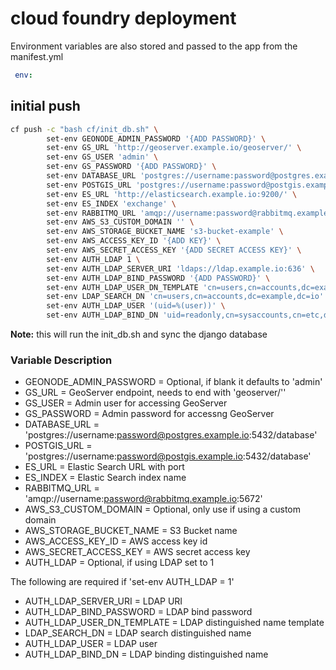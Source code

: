 # cloud foundry deployment
Environment variables are also stored and passed to the app from the manifest.yml

```yaml
 env:
```

## initial push
```bash
cf push -c "bash cf/init_db.sh" \
        set-env GEONODE_ADMIN_PASSWORD '{ADD PASSWORD}' \
        set-env GS_URL 'http://geoserver.example.io/geoserver/' \
        set-env GS_USER 'admin' \
        set-env GS_PASSWORD '{ADD PASSWORD}' \
        set-env DATABASE_URL 'postgres://username:password@postgres.example.io:5432/database' \
        set-env POSTGIS_URL 'postgres://username:password@postgis.example.io:5432/database' \
        set-env ES_URL 'http://elasticsearch.example.io:9200/' \
        set-env ES_INDEX 'exchange' \
        set-env RABBITMQ_URL 'amqp://username:password@rabbitmq.example.io:5672' \
        set-env AWS_S3_CUSTOM_DOMAIN '' \
        set-env AWS_STORAGE_BUCKET_NAME 's3-bucket-example' \
        set-env AWS_ACCESS_KEY_ID '{ADD KEY}' \
        set-env AWS_SECRET_ACCESS_KEY '{ADD SECRET ACCESS KEY}' \
        set-env AUTH_LDAP 1 \
        set-env AUTH_LDAP_SERVER_URI 'ldaps://ldap.example.io:636' \
        set-env AUTH_LDAP_BIND_PASSWORD '{ADD PASSWORD}' \
        set-env AUTH_LDAP_USER_DN_TEMPLATE 'cn=users,cn=accounts,dc=example,dc=io' \
        set-env LDAP_SEARCH_DN 'cn=users,cn=accounts,dc=example,dc=io' \
        set-env AUTH_LDAP_USER '(uid=%(user))' \
        set-env AUTH_LDAP_BIND_DN 'uid=readonly,cn=sysaccounts,cn=etc,dc=example,dc=io' \
```
__Note:__ this will run the init_db.sh and sync the django database

### Variable Description
+ GEONODE_ADMIN_PASSWORD = Optional, if blank it defaults to 'admin'
+ GS_URL = GeoServer endpoint, needs to end with 'geoserver/''
+ GS_USER = Admin user for accessing GeoServer
+ GS_PASSWORD = Admin password for accessng GeoServer
+ DATABASE_URL = 'postgres://username:password@postgres.example.io:5432/database'
+ POSTGIS_URL = 'postgres://username:password@postgis.example.io:5432/database'
+ ES_URL = Elastic Search URL with port
+ ES_INDEX = Elastic Search index name
+ RABBITMQ_URL = 'amqp://username:password@rabbitmq.example.io:5672'
+ AWS_S3_CUSTOM_DOMAIN = Optional, only use if using a custom domain
+ AWS_STORAGE_BUCKET_NAME = S3 Bucket name
+ AWS_ACCESS_KEY_ID = AWS access key id
+ AWS_SECRET_ACCESS_KEY = AWS secret access key
+ AUTH_LDAP = Optional, if using LDAP set to 1

The following are required if 'set-env AUTH_LDAP = 1'
+ AUTH_LDAP_SERVER_URI = LDAP URI
+ AUTH_LDAP_BIND_PASSWORD = LDAP bind password
+ AUTH_LDAP_USER_DN_TEMPLATE = LDAP distinguished name template
+ LDAP_SEARCH_DN = LDAP search distinguished name
+ AUTH_LDAP_USER = LDAP user
+ AUTH_LDAP_BIND_DN = LDAP binding distinguished name 

